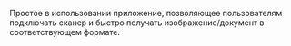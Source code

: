 Простое в использовании приложение, позволяющее пользователям подключать сканер
и быстро получать изображение/документ в соответствующем формате.
